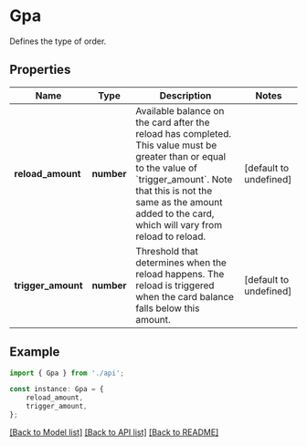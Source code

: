 # Gpa

Defines the type of order.

## Properties

Name | Type | Description | Notes
------------ | ------------- | ------------- | -------------
**reload_amount** | **number** | Available balance on the card after the reload has completed.  This value must be greater than or equal to the value of &#x60;trigger_amount&#x60;. Note that this is not the same as the amount added to the card, which will vary from reload to reload. | [default to undefined]
**trigger_amount** | **number** | Threshold that determines when the reload happens.  The reload is triggered when the card balance falls below this amount. | [default to undefined]

## Example

```typescript
import { Gpa } from './api';

const instance: Gpa = {
    reload_amount,
    trigger_amount,
};
```

[[Back to Model list]](../README.md#documentation-for-models) [[Back to API list]](../README.md#documentation-for-api-endpoints) [[Back to README]](../README.md)
